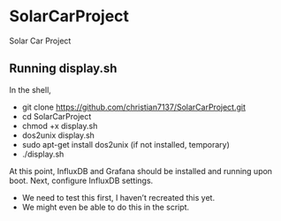 # SolarCarProject
Solar Car Project

## Running display.sh
In the shell,
*	git clone https://github.com/christian7137/SolarCarProject.git
*	cd SolarCarProject
*	chmod +x display.sh
*	dos2unix display.sh
  * sudo apt-get install dos2unix (if not installed, temporary)
*	./display.sh

At this point, InfluxDB and Grafana should be installed and running upon boot. Next, configure InfluxDB settings.
*	We need to test this first, I haven’t recreated this yet.
*	We might even be able to do this in the script.

